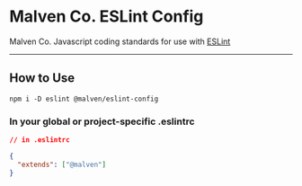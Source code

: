 # Malven Co. ESLint Config 
Malven Co. Javascript coding standards for use with [ESLint](http://eslint.org)

---

## How to Use

```
npm i -D eslint @malven/eslint-config
```

### In your global or project-specific .eslintrc

```json
// in .eslintrc

{
  "extends": ["@malven"]
}
```
